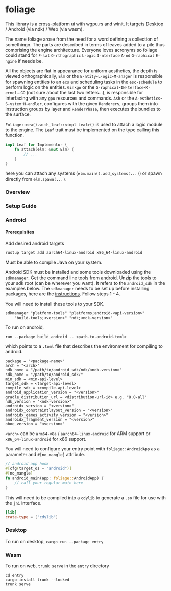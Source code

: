 # foliage

This library is a cross-platform ui with wgpu.rs and winit. It targets Desktop / Android (via ndk) / Web (via wasm).

The name foliage arose from the need for a word defining a collection of 
somethingn. The parts are described in terms of leaves added to a pile thus 
comprising the engine architecture. Everyone loves acronyms so 
foliage could stand for 
`F-lat` `O-rthographic` `L-ogic` `I-nterface` `A-nd` `G-raphical` `E-ngine`
if needs be. 

All the objects are flat in appearance for uniform aesthetics, 
the depth is viewed orthographically, `Elm` or the `E-ntity`-`L-ogic`-`M-anager`
is responsible for spawning entities to an `ecs` and scheduling 
tasks in the `esc-schedule` to perform logic on the entities.
`Ginkgo` or the `G-raphical`-`IN-terface`-`K-ernel`...`GO` 
(not sure about the last two letters...), is responsible for interfacing
with any `gpu` resources and commands. `Ash` or the `A-esthetics`-`S-ystem`-`H-andler`,
configures with the given `Renderer`s, groups them into instruction groups by
layer and `RenderPhase`, then executes the bundles to the surface. 

`Foliage::new().with_leaf::<impl Leaf>()` is used to attach a logic module to the engine.
The `Leaf` trait must be implemented on the type calling this function.
```rust
impl Leaf for Implementor {
    fn attach(elm: &mut Elm) {
        // ...
    }
}
```
here you can attach any systems (`elm.main().add_systems(...)`) or spawn directly from `elm.spawn(...)`.

### Overview



### Setup Guide

### Android

#### Prerequisites

Add desired android targets

```shell
rustup target add aarch64-linux-android x86_64-linux-android
```

Must be able to compile Java on your system.

Android SDK must be installed and some tools downloaded
using the `sdkmanager`.
Get the command line tools from
[android](https://developer.android.com/studio).
Unzip the tools to your sdk root (can be wherever you want).
It refers to the `android_sdk` in the
examples below. The `sdkmanager` needs to be set up before
installing packages, here are the
[instructions](https://developer.android.com/tools/sdkmanager).
Follow steps 1 - 4.

You will need to install these tools to your SDK.

```text
sdkmanager "platform-tools" "platforms;android-<api-version>" 
    "build-tools;<version>" "ndk;<ndk-version>"
```

To run on android,

```text
run --package build_android -- <path-to-android.toml>
```

which points to a `.toml` file that describes the environment for compiling to android.

```text
package = "<package-name>"
arch = "<arch>"
ndk_home = "/path/to/android_sdk/ndk/<ndk-version>"
sdk_home = "/path/to/android_sdk/"
min_sdk = <min-api-level>
target_sdk = <target-api-level>
compile_sdk = <compile-api-level>
android_application_version = "<version>"
gradle_distribution_url = <distribution-url-id> e.g. "8.0-all"
ndk_version = "<ndk-version>"
androidx_version = "<version>"
androidx_constraintlayout_version = "<version>"
androidx_games_activity_version = "<version>"
androidx_fragment_version = "<version>"
oboe_version = "<version>"
```

`<arch>` can be `arm64-v8a` / `aarch64-linux-android`
for ARM support or
`x86_64-linux-android` for
x86 support.

You will need to configure your entry point with `foliage::AndroidApp`
as a parameter and `#[no_mangle]`
attribute.

```rust 
// android app hook
#[cfg(target_os = "android")]
#[no_mangle]
fn android_main(app: foliage::AndroidApp) {
    // call your regular main here
}
```

This will need to be compiled into a `cdylib` to generate a `.so` file for use
with the `jni` interface.

```toml
[lib]
crate-type = ["cdylib"]
```

### Desktop

To run on desktop, `cargo run --package entry`

### Wasm

To run on web, `trunk serve` in the `entry` directory

```shell
cd entry
cargo install trunk --locked
trunk serve
```